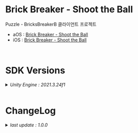 # Brick Breaker - Shoot the Ball

Puzzle - BricksBreakerB 클라이언트 프로젝트

+ aOS : [Brick Breaker - Shoot the Ball](https://play.google.com/store/apps/details?id=com.ninetap.brickbreaker&hl=en&gl=US)
+ iOS : [Brick Breaker - Shoot the Ball](https://apps.apple.com/app/id1610049465)

<br>

# SDK Versions
<details>
<summary markdown="span"><em>Unity Engine : 2021.3.24f1</em></summary>
<br>

---
+ UnityPackage Version
   - External Dependency Manager : 1.2.176
   - AppsFlyer : 6.10.30
   - Firebase : 10.7.0
   - //Facebook : 16.0.0
   - IronSource : 7.3.0.1
   - In App Purchasing : 4.8.0

</details>

<br>

# ChangeLog

<details>
<summary markdown="span"><em>last update : 1.0.0</em></summary>
<br>

---
+ 1.0.0
   - 정식 버전 출시

---
+ 0.0.15
   - Prototype 배포

---
+ 0.0.1
   - Kick Off

</details>